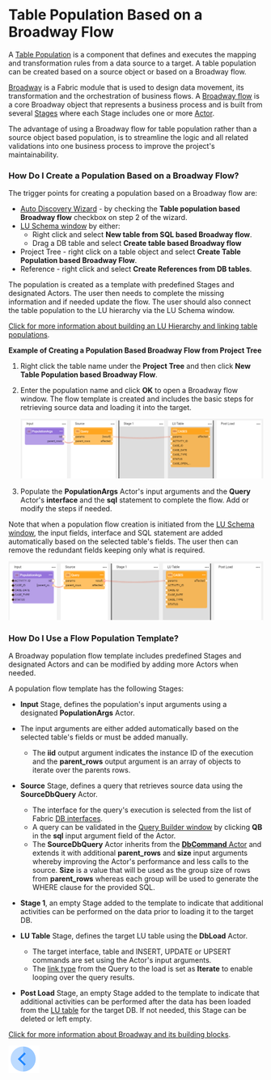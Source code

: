 # Table Population Based on a Broadway Flow

A [Table Population](/articles/07_table_population/01_table_population_overview.md) is a component that defines and executes the mapping and transformation rules from a data source to a target. A table population can be created based on a source object or based on a Broadway flow. 

[Broadway](01_broadway_overview.md) is a Fabric module that is used to design data movement, its transformation and the orchestration of business flows. A [Broadway flow](/articles/19_Broadway/02a_broadway_flow_overview.md.md) is a core Broadway object that represents a business process and is built from several [Stages](https://github.com/k2view-academy/K2View-Academy/blob/KB_DROP2_99_BROADWAY/articles/19_Broadway/19_broadway_flow_stages.md) where each Stage includes one or more [Actor](https://github.com/k2view-academy/K2View-Academy/blob/KB_DROP2_99_BROADWAY/articles/19_Broadway/03_broadway_actor.md).

The advantage of using a Broadway flow for table population rather than a source object based population, is to streamline the logic and all related validations into one business process to improve the project's maintainability.

### How Do I Create a Population Based on a Broadway Flow?

The trigger points for creating a population based on a Broadway flow are:

* [Auto Discovery Wizard](/articles/03_logical_units/06_auto_discovery_wizard.md) - by checking the **Table population based Broadway flow** checkbox on step 2 of the wizard.
* [LU Schema window](/articles/03_logical_units/03_LU_schema_window.md#logical-unit-lu-schema) by either:
  * Right click and select **New table from SQL based Broadway flow**.
  * Drag a DB table and select **Create table based Broadway flow**
* Project Tree - right click on a table object and select **Create Table Population based Broadway Flow**.
* Reference - right click and select **Create References from DB tables**.

The population is created as a template with predefined Stages and designated Actors. The user then needs to complete the missing information and if needed update the flow. The user should also connect the table population to the LU hierarchy via the LU Schema window.

[Click for more information about building an LU Hierarchy and linking table populations](/articles/03_logical_units/12_LU_hierarchy_and_linking_table_population.md).

**Example of Creating a Population Based Broadway Flow from Project Tree**

1. Right click the table name under the **Project Tree** and then click **New Table Population based Broadway Flow**.

2. Enter the population name and click **OK** to open a Broadway flow window. The flow template is created and includes the basic steps for retrieving  source data and loading it into the target. 

   ![image](images/07_14_01.PNG)



3. Populate the **PopulationArgs** Actor's input arguments and the **Query** Actor's **interface** and the **sql** statement to complete the flow. Add or modify the steps if needed.

Note that when a population flow creation is initiated from the [LU Schema window](/articles/03_logical_units/03_LU_schema_window.md#logical-unit-lu-schema), the input fields, interface and SQL statement are added automatically based on the selected table's fields. The user then can remove the redundant fields keeping only what is required. 

![image](images/07_14_02.PNG)

### How Do I Use a Flow Population Template?

A Broadway population flow template includes predefined Stages and designated Actors and can be modified by adding more Actors when needed. 

A population flow template has the following Stages:

* **Input** Stage, defines the population's input arguments using a designated **PopulationArgs** Actor. 
  
* The input arguments are either added automatically based on the selected table's fields or must be added manually. 
  * The **iid** output argument indicates the instance ID of the execution and the **parent_rows** output argument is an array of objects to iterate over the parents rows.
  
* **Source** Stage, defines a query that retrieves source data using the **SourceDbQuery** Actor. 

  * The interface for the query's execution is selected from the list of Fabric [DB interfaces](/articles/05_DB_interfaces/03_DB_interfaces_overview.md). 
  * A query can be validated in the [Query Builder window](/articles/11_query_builder/02_query_builder_window.md) by clicking **QB** in the **sql** input argument field of the Actor. 
  * The **SourceDbQuery** Actor inherits from the [**DbCommand** Actor](05_db_actors.md) and extends it with additional **parent_rows** and **size** input arguments whereby improving the Actor's performance and less calls to the source. **Size** is a value that will be used as the group size of rows from **parent_rows** whereas each group will be used to generate the WHERE clause for the provided SQL.

  <!-- Tali -please add a more detailed explanation about the size. In addition- does it add a where statement automatically to the select like Fabric does for a DbQuery?. Also- how can we use parameters in the query? Please add a screenshot with an exapmple for a source query that has a where statement with parameters.  -->

* **Stage 1**, an empty Stage added to the template to indicate that additional activities can be performed on the data prior to loading it to the target DB. 

* **LU Table** Stage, defines the target LU table using the **DbLoad** Actor. 

  * The target interface, table and INSERT, UPDATE or UPSERT commands are set using the Actor's input arguments. 
  * The [link type](/articles/19_Broadway/07_broadway_flow_linking_actors.md#link-object-properties) from the Query to the load is set as **Iterate** to enable looping over the query results.

* **Post Load** Stage, an empty Stage added to the template to indicate that additional activities can be performed after the data has been loaded from the [LU table](/articles/06_LU_tables/01_LU_tables_overview.md) for the target DB. If not needed, this Stage can be deleted or left empty.

[Click for more information about Broadway and its building blocks](/articles/19_Broadway/README.md).

[![Previous](/articles/images/Previous.png)](13_LU_table_population_execution_order.md)
